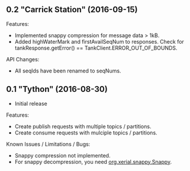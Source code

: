 ## 0.2 "Carrick Station" (2016-09-15)

Features:

  - Implemented snappy compression for message data > 1kB.
  - Added highWaterMark and firstAvailSeqNum to responses. Check for tankResponse.getError() == TankClient.ERROR_OUT_OF_BOUNDS.

API Changes:
  - All seqIds have been renamed to seqNums.


## 0.1 "Tython" (2016-08-30)

  - Initial release

Features:

  - Create publish requests with multiple topics / partitions.
  - Create consume requests with mulciple topics / partitions.

Known Issues / Limitations / Bugs:

  - Snappy compression not implemented.
  - For snappy decompression, you need [org.xerial.snappy.Snappy](https://github.com/xerial/snappy-java).

